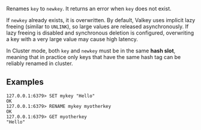 Renames `key` to `newkey`.
It returns an error when `key` does not exist.

If `newkey` already exists, it is overwritten. By default, Valkey uses implicit lazy freeing (similar to `UNLINK`), so large values are released asynchronously. If lazy freeing is disabled and synchronous deletion is configured, overwriting a key with a very large value may cause high latency.

In Cluster mode, both `key` and `newkey` must be in the same **hash slot**, meaning that in practice only keys that have the same hash tag can be reliably renamed in cluster.

## Examples

```
127.0.0.1:6379> SET mykey "Hello"
OK
127.0.0.1:6379> RENAME mykey myotherkey
OK
127.0.0.1:6379> GET myotherkey
"Hello"
```
